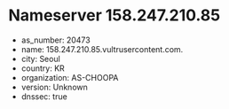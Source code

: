 # Nameserver 158.247.210.85

* as_number: 20473
* name: 158.247.210.85.vultrusercontent.com.
* city: Seoul
* country: KR
* organization: AS-CHOOPA
* version: Unknown
* dnssec: true
